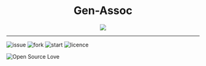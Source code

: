 <div align="center">
  <h1> Gen-Assoc</h1>
  <img src="https://img.shields.io/badge/Maintained%20BY-ABC-blue?style=for-the-badge"/> 
</div>

--- 

![issue](https://img.shields.io/github/issues/avalanche-org/Gen_Assoc?style=flat-square)
![fork](https://img.shields.io/github/forks/avalanche-org/Gen_Assoc?style=flat-square)
![start](https://img.shields.io/github/stars/avalanche-org/Gen_Assoc?style=flat-square)
![licence](https://img.shields.io/github/license/avalanche-org/Gen_Assoc?style=flat-square)


![Open Source Love](https://badges.frapsoft.com/os/v3/open-source.png?v=103)


